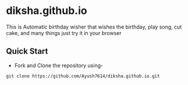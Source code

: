# diksha.github.io

This is Automatic birthday wisher that wishes the birthday, play song, cut cake, and many things just try it in your browser

## Quick Start

- Fork and Clone the repository using-
```
git clone https://github.com/Ayush7614/diksha.github.io.git
```
